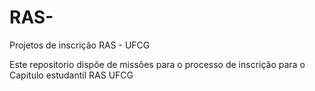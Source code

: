 # RAS-
Projetos de inscrição RAS - UFCG

Este repositorio dispõe de missões para o processo de 
inscrição para o Capitulo estudantil RAS UFCG

